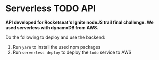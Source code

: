 # Serverless TODO API

**API developed for Rocketseat's Ignite nodeJS trail final challenge. We used serverless with dynamoDB from AWS.**

Do the following to deploy and use the backend:

1. Run `yarn` to install the used npm packages
2. Run `serverless deploy` to deploy the `todo` service to AWS